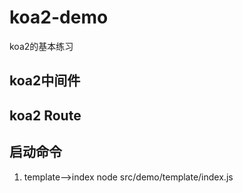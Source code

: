 # koa2-demo
koa2的基本练习

## koa2中间件
## koa2 Route


## 启动命令
1. template-->index
node src/demo/template/index.js